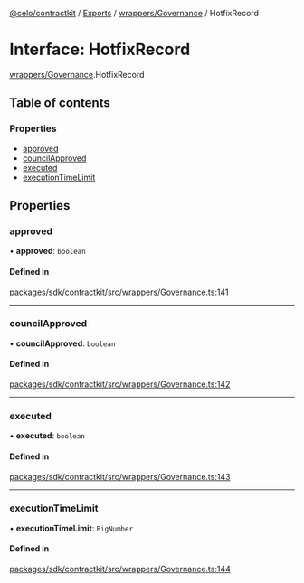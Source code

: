 [@celo/contractkit](../README.md) / [Exports](../modules.md) / [wrappers/Governance](../modules/wrappers_Governance.md) / HotfixRecord

# Interface: HotfixRecord

[wrappers/Governance](../modules/wrappers_Governance.md).HotfixRecord

## Table of contents

### Properties

- [approved](wrappers_Governance.HotfixRecord.md#approved)
- [councilApproved](wrappers_Governance.HotfixRecord.md#councilapproved)
- [executed](wrappers_Governance.HotfixRecord.md#executed)
- [executionTimeLimit](wrappers_Governance.HotfixRecord.md#executiontimelimit)

## Properties

### approved

• **approved**: `boolean`

#### Defined in

[packages/sdk/contractkit/src/wrappers/Governance.ts:141](https://github.com/celo-org/developer-tooling/blob/master/packages/sdk/contractkit/src/wrappers/Governance.ts#L141)

___

### councilApproved

• **councilApproved**: `boolean`

#### Defined in

[packages/sdk/contractkit/src/wrappers/Governance.ts:142](https://github.com/celo-org/developer-tooling/blob/master/packages/sdk/contractkit/src/wrappers/Governance.ts#L142)

___

### executed

• **executed**: `boolean`

#### Defined in

[packages/sdk/contractkit/src/wrappers/Governance.ts:143](https://github.com/celo-org/developer-tooling/blob/master/packages/sdk/contractkit/src/wrappers/Governance.ts#L143)

___

### executionTimeLimit

• **executionTimeLimit**: `BigNumber`

#### Defined in

[packages/sdk/contractkit/src/wrappers/Governance.ts:144](https://github.com/celo-org/developer-tooling/blob/master/packages/sdk/contractkit/src/wrappers/Governance.ts#L144)

